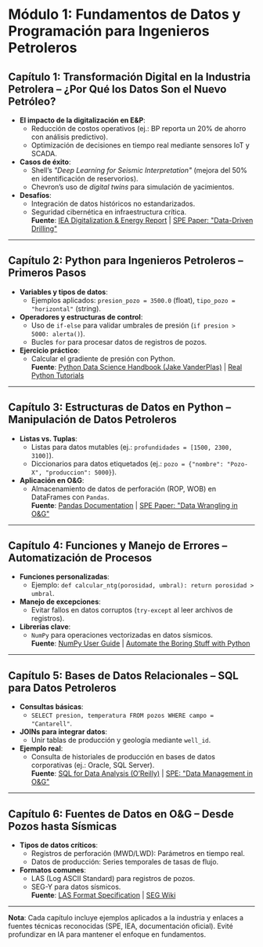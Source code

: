 # **Módulo 1: Fundamentos de Datos y Programación para Ingenieros Petroleros**

## **Capítulo 1: Transformación Digital en la Industria Petrolera – ¿Por Qué los Datos Son el Nuevo Petróleo?**  

- **El impacto de la digitalización en E&P**:  
  - Reducción de costos operativos (ej.: BP reporta un 20% de ahorro con análisis predictivo).  
  - Optimización de decisiones en tiempo real mediante sensores IoT y SCADA.  
- **Casos de éxito**:  
  - Shell’s *"Deep Learning for Seismic Interpretation"* (mejora del 50% en identificación de reservorios).  
  - Chevron’s uso de *digital twins* para simulación de yacimientos.  
- **Desafíos**:  
  - Integración de datos históricos no estandarizados.  
  - Seguridad cibernética en infraestructura crítica.  
**Fuente**: [IEA Digitalization & Energy Report](https://www.iea.org/reports/digitalisation-and-energy) | [SPE Paper: "Data-Driven Drilling"](https://onepetro.org/)  

---

## **Capítulo 2: Python para Ingenieros Petroleros – Primeros Pasos**  

- **Variables y tipos de datos**:  
  - Ejemplos aplicados: `presion_pozo = 3500.0` (float), `tipo_pozo = "horizontal"` (string).  
- **Operadores y estructuras de control**:  
  - Uso de `if-else` para validar umbrales de presión (`if presion > 5000: alerta()`).  
  - Bucles `for` para procesar datos de registros de pozos.  
- **Ejercicio práctico**:  
  - Calcular el gradiente de presión con Python.  
**Fuente**: [Python Data Science Handbook (Jake VanderPlas)](https://jakevdp.github.io/PythonDataScienceHandbook/) | [Real Python Tutorials](https://realpython.com/)  

---

## **Capítulo 3: Estructuras de Datos en Python – Manipulación de Datos Petroleros**  

- **Listas vs. Tuplas**:  
  - Listas para datos mutables (ej.: `profundidades = [1500, 2300, 3100]`).  
  - Diccionarios para datos etiquetados (ej.: `pozo = {"nombre": "Pozo-X", "produccion": 5000}`).  
- **Aplicación en O&G**:  
  - Almacenamiento de datos de perforación (ROP, WOB) en DataFrames con `Pandas`.  
**Fuente**: [Pandas Documentation](https://pandas.pydata.org/docs/) | [SPE Paper: "Data Wrangling in O&G"](https://onepetro.org/)  

---

## **Capítulo 4: Funciones y Manejo de Errores – Automatización de Procesos**  

- **Funciones personalizadas**:  
  - Ejemplo: `def calcular_ntg(porosidad, umbral): return porosidad > umbral`.  
- **Manejo de excepciones**:  
  - Evitar fallos en datos corruptos (`try-except` al leer archivos de registros).  
- **Librerías clave**:  
  - `NumPy` para operaciones vectorizadas en datos sísmicos.  
**Fuente**: [NumPy User Guide](https://numpy.org/doc/stable/user/) | [Automate the Boring Stuff with Python](https://automatetheboringstuff.com/)  

---

## **Capítulo 5: Bases de Datos Relacionales – SQL para Datos Petroleros**  

- **Consultas básicas**:  
  - `SELECT presion, temperatura FROM pozos WHERE campo = "Cantarell"`.  
- **JOINs para integrar datos**:  
  - Unir tablas de producción y geología mediante `well_id`.  
- **Ejemplo real**:  
  - Consulta de historiales de producción en bases de datos corporativas (ej.: Oracle, SQL Server).  
**Fuente**: [SQL for Data Analysis (O’Reilly)](https://www.oreilly.com/library/view/sql-for-data/9781492088779/) | [SPE: "Data Management in O&G"](https://onepetro.org/)  

---

## **Capítulo 6: Fuentes de Datos en O&G – Desde Pozos hasta Sísmicas**  

- **Tipos de datos críticos**:  
  - Registros de perforación (MWD/LWD): Parámetros en tiempo real.  
  - Datos de producción: Series temporales de tasas de flujo.  
- **Formatos comunes**:  
  - LAS (Log ASCII Standard) para registros de pozos.  
  - SEG-Y para datos sísmicos.  
**Fuente**: [LAS Format Specification](https://www.cwls.org/products/las/) | [SEG Wiki](https://wiki.seg.org/)  

---

**Nota**: Cada capítulo incluye ejemplos aplicados a la industria y enlaces a fuentes técnicas reconocidas (SPE, IEA, documentación oficial). Evité profundizar en IA para mantener el enfoque en fundamentos.

